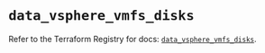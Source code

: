 # `data_vsphere_vmfs_disks`

Refer to the Terraform Registry for docs: [`data_vsphere_vmfs_disks`](https://registry.terraform.io/providers/hashicorp/vsphere/2.10.0/docs/data-sources/vmfs_disks).
